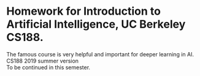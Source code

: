 # Homework for Introduction to Artificial Intelligence, UC Berkeley CS188.  
The famous course is very helpful and important for deeper learning in AI.
CS188 2019 summer version  
To be continued in this semester.  
